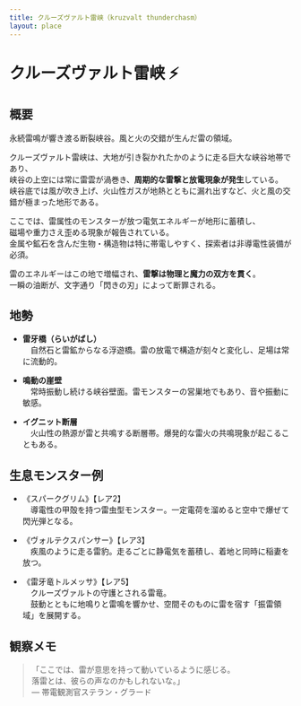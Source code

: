 ```yaml
---
title: クルーズヴァルト雷峡（kruzvalt thunderchasm）
layout: place
---
```


# クルーズヴァルト雷峡 ⚡

## 概要
永続雷鳴が響き渡る断裂峡谷。風と火の交錯が生んだ雷の領域。

クルーズヴァルト雷峡は、大地が引き裂かれたかのように走る巨大な峡谷地帯であり、  
峡谷の上空には常に雷雲が渦巻き、**周期的な雷撃と放電現象が発生**している。  
峡谷底では風が吹き上げ、火山性ガスが地熱とともに漏れ出すなど、火と風の交錯が極まった地形である。

ここでは、雷属性のモンスターが放つ電気エネルギーが地形に蓄積し、  
磁場や重力さえ歪める現象が報告されている。  
金属や鉱石を含んだ生物・構造物は特に帯電しやすく、探索者は非導電性装備が必須。

雷のエネルギーはこの地で増幅され、**雷撃は物理と魔力の双方を貫く**。  
一瞬の油断が、文字通り「閃きの刃」によって断罪される。

## 地勢
- **雷牙橋（らいがばし）**  
　自然石と雷鉱からなる浮遊橋。雷の放電で構造が刻々と変化し、足場は常に流動的。

- **鳴動の崖壁**  
　常時振動し続ける峡谷壁面。雷モンスターの営巣地でもあり、音や振動に敏感。

- **イグニット断層**  
　火山性の熱源が雷と共鳴する断層帯。爆発的な雷火の共鳴現象が起こることもある。

## 生息モンスター例
- 《スパークグリム》【レア2】  
　導電性の甲殻を持つ雷虫型モンスター。一定電荷を溜めると空中で爆ぜて閃光弾となる。

- 《ヴォルテクスパンサー》【レア3】  
　疾風のように走る雷豹。走るごとに静電気を蓄積し、着地と同時に稲妻を放つ。

- 《雷牙竜トルメッサ》【レア5】  
　クルーズヴァルトの守護とされる雷竜。  
　鼓動とともに地鳴りと雷鳴を響かせ、空間そのものに雷を宿す「振雷領域」を展開する。

## 観察メモ
> 「ここでは、雷が意思を持って動いているように感じる。  
> 落雷とは、彼らの声なのかもしれないな。」  
> ― 帯電観測官ステラン・グラード
